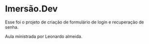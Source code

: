 # Imersão.Dev

Esse foi o projeto de criação de formulário de login e recuperação de senha.

Aula ministrada por Leonardo almeida.
